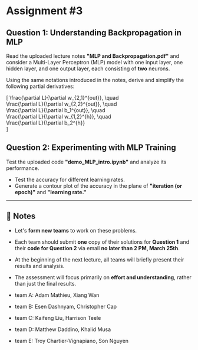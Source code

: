 # Assignment #3

## Question 1: Understanding Backpropagation in MLP  
Read the uploaded lecture notes **"MLP and Backpropagation.pdf"** and consider a Multi-Layer Perceptron (MLP) model with one input layer, one hidden layer, and one output layer, each consisting of **two** neurons.  

Using the same notations introduced in the notes, derive and simplify the following partial derivatives:  

\[
\frac{\partial L}{\partial w_{2,1}^{out}}, \quad  
\frac{\partial L}{\partial w_{2,2}^{out}}, \quad  
\frac{\partial L}{\partial b_1^{out}}, \quad  
\frac{\partial L}{\partial w_{1,2}^{h}}, \quad  
\frac{\partial L}{\partial b_2^{h}}  
\]

## Question 2: Experimenting with MLP Training  
Test the uploaded code **"demo_MLP_intro.ipynb"** and analyze its performance.  

- Test the accuracy for different learning rates.  
- Generate a contour plot of the accuracy in the plane of **"iteration (or epoch)"** and **"learning rate."**  

---

## 📌 Notes  
- Let's **form new teams** to work on these problems.  
- Each team should submit **one** copy of their solutions for **Question 1** and their **code for Question 2** via email **no later than 2 PM, March 25th**.  
- At the beginning of the next lecture, all teams will briefly present their results and analysis.  
- The assessment will focus primarily on **effort and understanding**, rather than just the final results.  

- team A: Adam Mathieu, Xiang Wan
- team B: Esen Dashnyam, Christopher Cap
- team C: Kaifeng Liu, Harrison Teele
- team D: Matthew Daddino, Khalid Musa
- team E: Troy Chartier-Vignapiano, Son Nguyen

